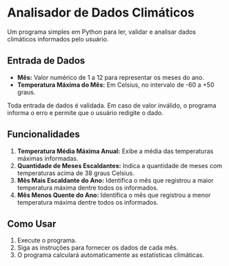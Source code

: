 # Analisador de Dados Climáticos

Um programa simples em Python para ler, validar e analisar dados climáticos informados pelo usuário.

## Entrada de Dados

- **Mês:** Valor numérico de 1 a 12 para representar os meses do ano.
- **Temperatura Máxima do Mês:** Em Celsius, no intervalo de -60 a +50 graus.

Toda entrada de dados é validada. Em caso de valor inválido, o programa informa o erro e permite que o usuário redigite o dado.

## Funcionalidades

1. **Temperatura Média Máxima Anual:** Exibe a média das temperaturas máximas informadas.
2. **Quantidade de Meses Escaldantes:** Indica a quantidade de meses com temperaturas acima de 38 graus Celsius.
3. **Mês Mais Escaldante do Ano:** Identifica o mês que registrou a maior temperatura máxima dentre todos os informados.
4. **Mês Menos Quente do Ano:** Identifica o mês que registrou a menor temperatura máxima dentre todos os informados.

## Como Usar

1. Execute o programa.
2. Siga as instruções para fornecer os dados de cada mês.
3. O programa calculará automaticamente as estatísticas climáticas.
